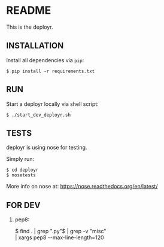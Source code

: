 README
===========================================================
This is the deployr.


INSTALLATION
-----------------------------------------------------------

Install all dependencies via `pip`:

    $ pip install -r requirements.txt



RUN
-----------------------------------------------------------

Start a deployr locally via shell script:

    $ ./start_dev_deployr.sh



TESTS
-----------------------------------------------------------

deployr is using nose for testing.

Simply run:

    $ cd deployr
    $ nosetests


More info on nose at:
https://nose.readthedocs.org/en/latest/



FOR DEV
-----------------------------------------------------------

1. pep8:

    $ find . | grep ".py"$ | grep -v "misc" \
      | xargs pep8 --max-line-length=120